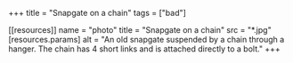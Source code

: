 +++
title = "Snapgate on a chain"
tags = ["bad"]

[[resources]]
    name = "photo"
    title = "Snapgate on a chain"
    src = "*.jpg"
    [resources.params]
        alt = "An old snapgate suspended by a chain through a hanger. The chain has 4 short links and is attached directly to a bolt."
+++